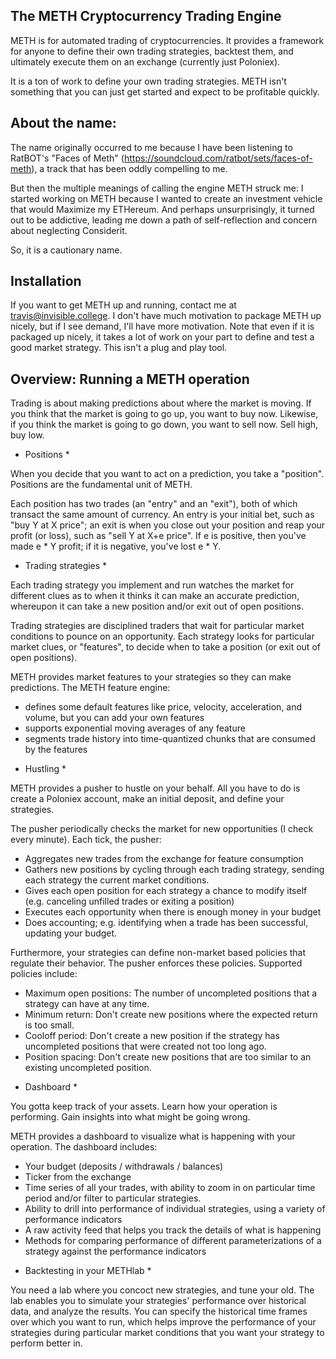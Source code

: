 The METH Cryptocurrency Trading Engine
------------------------------------------------------------

METH is for automated trading of cryptocurrencies. It provides a framework for anyone to define their own trading strategies, backtest them, and ultimately execute them on an exchange (currently just Poloniex). 

It is a ton of work to define your own trading strategies. METH isn't something that you can just get started and expect to be profitable quickly. 

About the name: 
------------------------------------------------------------

The name originally occurred to me because I have been listening to RatBOT's "Faces of Meth" (https://soundcloud.com/ratbot/sets/faces-of-meth), a track that has been oddly compelling to me. 

But then the multiple meanings of calling the engine METH struck me: I started working on METH because I wanted to create an investment vehicle that would Maximize my ETHereum. And perhaps unsurprisingly, it turned out to be addictive, leading me down a path of self-reflection and concern about neglecting Considerit. 

So, it is a cautionary name.

Installation
-------------------------
If you want to get METH up and running, contact me at travis@invisible.college. I don't have much motivation to package METH up nicely, but if I see demand, I'll have more motivation. Note that even if it is packaged up nicely, it takes a lot of work on your part to define and test a good market strategy. This isn't a plug and play tool. 


Overview: Running a METH operation
-----------------------------------------------------

Trading is about making predictions about where the market is moving. If you think that the market is going to go up, you want to buy now. Likewise, if you think the market is going to go down, you want to sell now. Sell high, buy low. 

* Positions * 

When you decide that you want to act on a prediction, you take a "position". Positions are the fundamental unit of METH. 

Each position has two trades (an "entry" and an "exit"), both of which transact the same amount of currency. An entry is your initial bet, such as "buy Y at X price"; an exit is when you close out your position and reap your profit (or loss), such as "sell Y at X+e price". If e is positive, then you've made e * Y profit; if it is negative, you've lost e * Y. 

* Trading strategies *

Each trading strategy you implement and run watches the market for different clues as to when it thinks it can make an accurate prediction, whereupon it can take a new position and/or exit out of open positions. 

Trading strategies are disciplined traders that wait for particular market conditions to pounce on an opportunity. Each strategy looks for particular market clues, or "features", to decide when to take a position (or exit out of open positions). 

METH provides market features to your strategies so they can make predictions. The METH feature engine:
  - defines some default features like price, velocity, acceleration, and volume, but you can add your own features
  - supports exponential moving averages of any feature
  - segments trade history into time-quantized chunks that are consumed by the features

* Hustling * 

METH provides a pusher to hustle on your behalf. All you have to do is create a Poloniex account, make an initial deposit, and define your strategies. 

The pusher periodically checks the market for new opportunities (I check every minute). Each tick, the pusher:
- Aggregates new trades from the exchange for feature consumption
- Gathers new positions by cycling through each trading strategy, sending each strategy the current market conditions. 
- Gives each open position for each strategy a chance to modify itself (e.g. canceling unfilled trades or exiting a position) 
- Executes each opportunity when there is enough money in your budget
- Does accounting; e.g. identifying when a trade has been successful, updating your budget.

Furthermore, your strategies can define non-market based policies that regulate their behavior. The pusher enforces these policies. Supported policies include: 
- Maximum open positions: The number of uncompleted positions that a strategy can have at any time. 
- Minimum return: Don't create new positions where the expected return is too small. 
- Cooloff period: Don't create a new position if the strategy has uncompleted positions that were created not too long ago. 
- Position spacing: Don't create new positions that are too similar to an existing uncompleted position. 

* Dashboard * 

You gotta keep track of your assets. Learn how your operation is performing. Gain insights into what might be going wrong. 

METH provides a dashboard to visualize what is happening with your operation. The dashboard includes:
  - Your budget (deposits / withdrawals / balances)
  - Ticker from the exchange
  - Time series of all your trades, with ability to zoom in on particular time period and/or filter to particular strategies. 
  - Ability to drill into performance of individual strategies, using a variety of performance indicators
  - A raw activity feed that helps you track the details of what is happening
  - Methods for comparing performance of different parameterizations of a strategy against the performance indicators


* Backtesting in your METHlab * 

You need a lab where you concoct new strategies, and tune your old. The lab enables you to simulate your strategies' performance over historical data, and analyze the results. You can specify the historical time frames over which you want to run, which helps improve the performance of your strategies during particular market conditions that you want your strategy to perform better in. 
